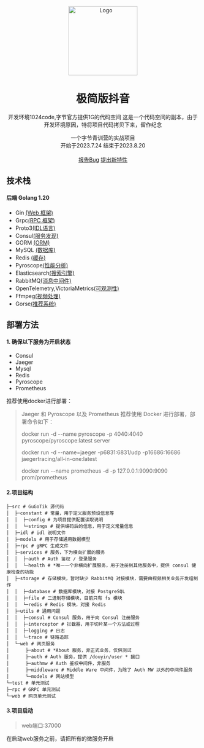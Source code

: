<p align="center">
  <a href="https://github.com/Ocyss/Douyin">
    <img src="https://qiu-blog.oss-cn-hangzhou.aliyuncs.com/Q/douyin/logo.svg" alt="Logo" width="180" height="180">
  </a>

  <h1 align="center">极简版抖音</h1>
<p align="center"> 开发环境1024code,字节官方提供1G的代码空间
 这是一个代码空间的副本，由于开发环境原因，特将项目代码拷贝下来，留作纪念</p>

  <p align="center">
    一个字节青训营的实战项目
	<br/>
	开始于2023.7.24 结束于2023.8.20
    <br/>
     <br/>
    <a href="https://github.com/8xmx8/GuTikTok/issues">报告Bug</a>
    <a href="https://github.com/8xmx8/GuTikTok/issues">提出新特性</a>
</p>

## 技术栈

#### 后端 Golang 1.20

- Gin [(Web 框架)](https://gin-gonic.com/zh-cn/)
- Grpc[(RPC 框架)]()
- Proto3[(IDL语言)]()
- Consul[(服务发现)]()
- GORM [(ORM)](https://gorm.io/zh_CN/)
- MySQL [(数据库)]()
- Redis [(缓存)]()
- Pyroscope[(性能分析)]()
- Elasticsearch[(搜索引擎)]()
- RabbitMQ[(消息中间件)]()
- OpenTelemetry,VictoriaMetrics[(可观测性)]()
- Ffmpeg[(视频处理)]()
- Gorse[(推荐系统)]()

## 部署方法

#### 1. 确保以下服务为开启状态

- Consul
- Jaeger
- Mysql
- Redis
- Pyroscope
- Prometheus

推荐使用docker进行部署：
>  Jaeger 和 Pyroscope 以及 Prometheus 推荐使用 Docker 进行部署，部署命令如下：
> 
>  docker run -d --name pyroscope -p 4040:4040 pyroscope/pyroscope:latest server
>  
>  docker run -d --name=jaeger -p6831:6831/udp -p16686:16686 jaegertracing/all-in-one:latest
> 
>  docker run --name prometheus -d -p 127.0.0.1:9090:9090 prom/prometheus

#### 2.项目结构

```
├─src # GuGoTik 源代码
│  ├─constant # 常量，用于定义服务预设信息等
│  │  ├─config # 为项目提供配置读取说明
│  │  └─strings # 提供编码后的信息，用于定义常量信息
│  ├─idl # idl 说明文件
│  ├─models # 用于存储通用数据模型
│  ├─rpc # gRPC 生成文件
│  ├─services # 服务，下为横向扩展的服务
│  │  ├─auth # Auth 鉴权 / 登录服务
│  │  └─health # *唯一一个非横向扩展服务，用于注册到其他服务中，提供 consul 健康检查的功能
│  ├─storage # 存储模块，暂时缺少 RabbitMQ 对接模块，需要由视频相关业务开发组制作
│  │  ├─database # 数据库模块，对接 PostgreSQL
│  │  ├─file # 二进制存储模块，目前只有 fs 模块
│  │  └─redis # Redis 模块，对接 Redis
│  ├─utils # 通用问题
│  │  ├─consul # Consul 服务，用于向 Consul 注册服务
│  │  ├─interceptor # 拦截器，用于切片某一个方法或过程
│  │  ├─logging # 日志
│  │  └─trace # 链路追踪
│  └─web # 网页服务
│      ├─about # *About 服务，非正式业务，仅供测试
│      ├─auth # Auth 服务，提供 /douyin/user * 接口
│      ├─authmw # Auth 鉴权中间件，非服务
│      ├─middleware # Middle Ware 中间件，为除了 Auth MW 以外的中间件服务
│      └─models # 网站模型
└─test # 单元测试
├─rpc # GRPC 单元测试
└─web # 网页单元测试
```

#### 3.项目启动
> web端口:37000

在启动web服务之前，请把所有的微服务开启
